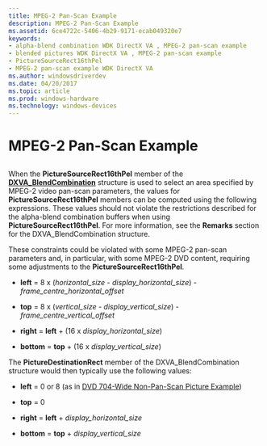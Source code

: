 ```yaml
---
title: MPEG-2 Pan-Scan Example
description: MPEG-2 Pan-Scan Example
ms.assetid: 6ce4722c-5406-4b29-9171-ecab049320e7
keywords:
- alpha-blend combination WDK DirectX VA , MPEG-2 pan-scan example
- blended pictures WDK DirectX VA , MPEG-2 pan-scan example
- PictureSourceRect16thPel
- MPEG-2 pan-scan example WDK DirectX VA
ms.author: windowsdriverdev
ms.date: 04/20/2017
ms.topic: article
ms.prod: windows-hardware
ms.technology: windows-devices
---
```


# MPEG-2 Pan-Scan Example


## <span id="ddk_mpeg_2_pan_scan_example_gg"></span><span id="DDK_MPEG_2_PAN_SCAN_EXAMPLE_GG"></span>


When the **PictureSourceRect16thPel** member of the [**DXVA\_BlendCombination**](https://msdn.microsoft.com/library/windows/hardware/ff563120) structure is used to select an area specified by MPEG-2 video pan-scan parameters, the values for **PictureSourceRect16thPel** members can be computed using the following expressions. These values should not violate the restrictions described for the alpha-blend combination buffers when using **PictureSourceRect16thPel**. For more information, see the **Remarks** section for the DXVA\_BlendCombination structure.

These constraints could be violated with some MPEG-2 pan-scan parameters and, in particular, with some MPEG-2 DVD content, requiring some adjustments to the **PictureSourceRect16thPel**.

-   **left** = 8 x (*horizontal\_size* - *display\_horizontal\_size*) - *frame\_centre\_horizontal\_offset*

-   **top** = 8 x (*vertical\_size - display\_vertical\_size*) - *frame\_centre\_vertical\_offset*

-   **right** = **left** + (16 x *display\_horizontal\_size*)

-   **bottom** = **top** + (16 x *display\_vertical\_size*)

The **PictureDestinationRect** member of the DXVA\_BlendCombination structure would then typically use the following values:

-   **left** = 0 or 8 (as in [DVD 704-Wide Non-Pan-Scan Picture Example](dvd-704-wide-non-pan-scan-example.md))

-   **top** = 0

-   **right** = **left** + *display\_horizontal\_size*

-   **bottom** = **top** + *display\_vertical\_size*

 

 





